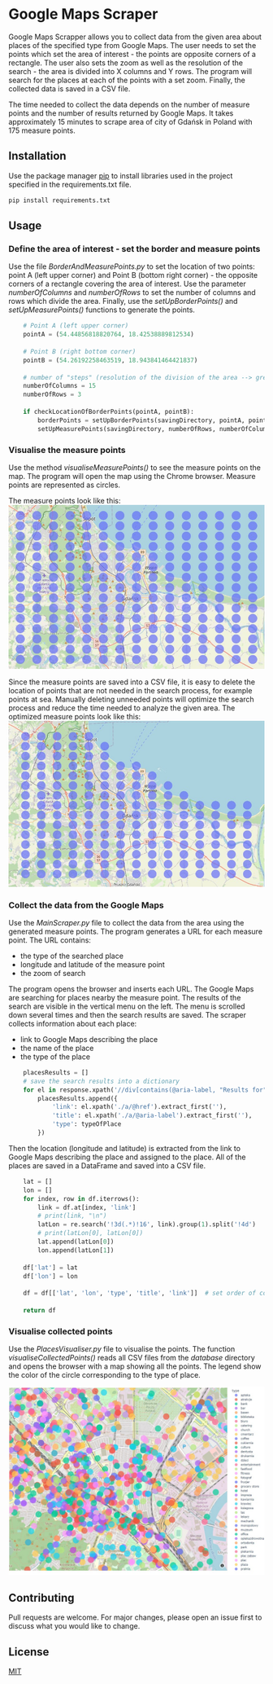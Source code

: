 # Google Maps Scraper

Google Maps Scrapper allows you to collect data from the given area about places of the specified type from Google Maps. The user needs to set the points which set the area of interest - the points are opposite corners of a rectangle.
The user also sets the zoom as well as the resolution of the search - the area is divided into X columns and Y rows. The program will search for the places at each of the points with a set zoom.
Finally, the collected data is saved in a CSV file.

The time needed to collect the data depends on the number of measure points and the number of results returned by Google Maps. It takes approximately 15 minutes to scrape area of city of Gdańsk in Poland with 175 measure points.

## Installation

Use the package manager [pip](https://pip.pypa.io/en/stable/) to install libraries used in the project specified in the requirements.txt file.

```bash
pip install requirements.txt
```

## Usage
### Define the area of interest - set the border and measure points
Use the file *BorderAndMeasurePoints.py* to set the location of two points: point A (left upper corner) and Point B (bottom right corner) - the opposite corners of a rectangle covering the area of interest. Use the parameter *numberOfColumns* and *numberOfRows* to set the number of columns and rows which divide the area. Finally, use the *setUpBorderPoints()* and *setUpMeasurePoints()* functions to generate the points.

```python
    # Point A (left upper corner)
    pointA = (54.44856818820764, 18.42538889812534)

    # Point B (right bottom corner)
    pointB = (54.26192258463519, 18.943841464421837)

    # number of "steps" (resolution of the division of the area --> greater value gives more details)
    numberOfColumns = 15
    numberOfRows = 3

    if checkLocationOfBorderPoints(pointA, pointB):
        borderPoints = setUpBorderPoints(savingDirectory, pointA, pointB)
        setUpMeasurePoints(savingDirectory, numberOfRows, numberOfColumns, borderPoints)

```

### Visualise the measure points
Use the method *visualiseMeasurePoints()* to see the measure points on the map. The program will open the map using the Chrome browser. Measure points are represented as circles.

The measure points look like this:
![measurePointsVisualised_1.jpg](readmeImages/measurePointsVisualised_1.jpg)

Since the measure points are saved into a CSV file, it is easy to delete the location of points that are not needed in the search process, for example points at sea. Manually deleting unneeded points will optimize the search process and reduce the time needed to analyze the given area. 
The optimized measure points look like this:
![measurePointsVisualised_2.jpg](readmeImages/measurePointsVisualised_2.jpg)

### Collect the data from the Google Maps
Use the *MainScraper.py* file to collect the data from the area using the generated measure points. The program generates a URL for each measure point. The URL contains:
- the type of the searched place
- longitude and latitude of the measure point
- the zoom of search


The program opens the browser and inserts each URL. The Google Maps are searching for places nearby the measure point. The results of the search are visible in the vertical menu on the left. The menu is scrolled down several times and then the search results are saved. The scraper collects information about each place:
- link to Google Maps describing the place
- the name of the place
- the type of the place

```python
    placesResults = []
    # save the search results into a dictionary
    for el in response.xpath('//div[contains(@aria-label, "Results for")]/div/div[./a]'):
        placesResults.append({
            'link': el.xpath('./a/@href').extract_first(''),
            'title': el.xpath('./a/@aria-label').extract_first(''),
            'type': typeOfPlace
        })
```

Then the location (longitude and latitude) is extracted from the link to Google Maps describing the place and assigned to the place. All of the places are saved in a DataFrame and saved into a CSV file. 

```python
    lat = []
    lon = []
    for index, row in df.iterrows():
        link = df.at[index, 'link']
        # print(link, "\n")
        latLon = re.search('!3d(.*)!16', link).group(1).split('!4d')
        # print(latLon[0], latLon[0])
        lat.append(latLon[0])
        lon.append(latLon[1])

    df['lat'] = lat
    df['lon'] = lon

    df = df[['lat', 'lon', 'type', 'title', 'link']]  # set order of columns

    return df
```
### Visualise collected points
Use the *PlacesVisualiser.py* file to visualise the points. The function *visualiseCollectedPoints()* reads all CSV files from the *database* directory and opens the browser with a map showing all the points. The legend show the color of the circle corresponding to the type of place.

![collectedPointsVisualised_1.jpg](readmeImages/collectedPointsVisualised_1.jpg)

## Contributing

Pull requests are welcome. For major changes, please open an issue first to discuss what you would like to change.

## License

[MIT](https://choosealicense.com/licenses/mit/)
